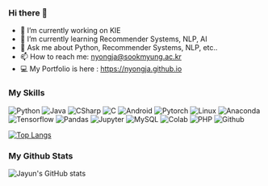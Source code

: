 ### Hi there 👋

- 🔭 I’m currently working on KIE
- 🌱 I’m currently learning Recommender Systems, NLP, AI
- 💬 Ask me about Python, Recommender Systems, NLP, etc..
- 📫 How to reach me: nyongja@sookmyung.ac.kr
- 💻 My Portfolio is here : https://nyongja.github.io

### My Skills
![Python](https://img.shields.io/badge/-Python-blue) ![Java](https://img.shields.io/badge/-Java-orange) ![CSharp](https://img.shields.io/badge/-CSharp-purple) ![C](https://img.shields.io/badge/-C-grey) ![Android](https://img.shields.io/badge/-Android-green) ![Pytorch](https://img.shields.io/badge/-Pytorch-red) ![Linux](https://img.shields.io/badge/-Linux-yellow) ![Anaconda](https://img.shields.io/badge/-Anaconda-green) ![Tensorflow](https://img.shields.io/badge/-Tensorflow-orange) ![Pandas](https://img.shields.io/badge/-Pandas-black) ![Jupyter](https://img.shields.io/badge/-Jupyter-orange) ![MySQL](https://img.shields.io/badge/-MySQL-navy) ![Colab](https://img.shields.io/badge/-Colab-yellow) ![PHP](https://img.shields.io/badge/-PHP-skyblue) ![Github](https://img.shields.io/badge/-Github-black)

[![Top Langs](https://github-readme-stats.vercel.app/api/top-langs/?username=nyongja&layout=compact)](https://github.com/anuraghazra/github-readme-stats)


### My Github Stats
![Jayun's GitHub stats](https://github-readme-stats.vercel.app/api?username=nyongja&hide=stars&show_icons=true&theme=vue)
